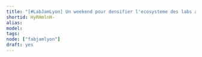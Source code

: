 ```yaml
---
title: "[#LabJamLyon] Un weekend pour densifier l'ecosysteme des labs a Lyon"
shortid: HyRHmlnH-
alias:
model:
tags:
node: ["fabjamlyon"]
draft: yes
---
```

